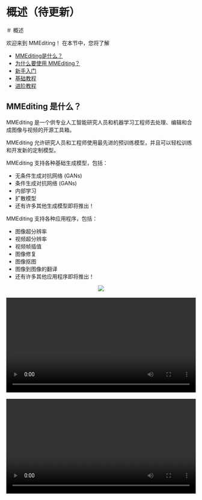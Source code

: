 # 概述（待更新）
＃ 概述

欢迎来到 MMEditing！ 在本节中，您将了解

- [MMEditing是什么？](#mmediting-是什么)
- [为什么要使用 MMEditing？](#为什么要使用-mmediting)
- [新手入门](#新手入门)
- [基础教程](#基础教程)
- [进阶教程](#进阶教程)

## MMEditing 是什么？

MMEditing 是一个供专业人工智能研究人员和机器学习工程师去处理、编辑和合成图像与视频的开源工具箱。

MMEditing 允许研究人员和工程师使用最先进的预训练模型，并且可以轻松训练和开发新的定制模型。

MMEditing 支持各种基础生成模型，包括：

- 无条件生成对抗网络 (GANs)
- 条件生成对抗网络 (GANs)
- 内部学习
- 扩散模型
- 还有许多其他生成模型即将推出！

MMEditing 支持各种应用程序，包括：

- 图像超分辨率
- 视频超分辨率
- 视频帧插值
- 图像修复
- 图像抠图
- 图像到图像的翻译
- 还有许多其他应用程序即将推出！

<div align=center>
   <img src="https://user-images.githubusercontent.com/12756472/158984079-c4754015-c1f6-48c5-ac46-62e79448c372.jpg"/>
</div>
</br>

<div align=center>
     <video width="100%" controls>
         <source src="https://user-images.githubusercontent.com/12756472/175944645-cabe8c2b-9f25-440b-91cc-cdac4e752c5a.mp4" type="video/mp4">
         <object data="https://user-images.githubusercontent.com/12756472/175944645-cabe8c2b-9f25-440b-91cc-cdac4e752c5a.mp4" width="100%">
         </object>
     </video>
</div>
</br>

<div  align=center>
<video width="100%" 控件>
     <source src="https://user-images.githubusercontent.com/12756472/158972813-d8d0f19c-f49c-4618-9967-52652726ef19.mp4" type="video/mp4">
     <object src="https://user-images.githubusercontent.com/12756472/158972813-d8d0f19c-f49c-4618-9967-52652726ef19.mp4" width="100%">
     </bject>
</video>
</div>

<div align="center">
   <b>StyleGAN3 Images</b>
   <br/>
   <img src="https://user-images.githubusercontent.com/22982797/150450502-c182834f-796f-4397-bd38-df1efe4a8a47.png" width="800"/>
</div>

<div align="center">
   <b>BigGAN Images</b>
   <br/>
   <img src="https://user-images.githubusercontent.com/22982797/127615534-6278ce1b-5cff-4189-83c6-9ecc8de08dfc.png" width="800"/>
</div>

## 为什么要使用 MMEditing？

- **最先进的性能**

   MMEditing 提供最先进的生成模型来处理、编辑和合成图像和视频。

- **强大而流行的应用**

   MMEditing 支持流行的*修复*、*抠图*、*超分辨率* 和*生成* 等应用。 具体来说，MMEditing 支持 GAN 插值、GAN 投影、GAN 编辑和许多其他流行的 GAN 的应用。 是时候玩转你的 GAN 了！

- **全新模块化设计，灵活组合：**

   我们将 MMEditing 分解为不同的模块，通过组合不同的模块可以轻松构建定制的模型。 具体来说，提出了一种新的复杂损失模块设计，用于自定义模块之间的链接，可以实现不同模块之间的灵活组合。([损失函数](../howto/losses.md))

- **高效的分布式训练：**

   在[MMSeparateDistributedDataParallel](https://github.com/open-mmlab/mmengine/blob/main/mmengine/model/wrappers/seperate_distributed.py)的支持下，可以轻松实现动态架构的分布式训练。

## 开始

安装说明见[安装](install.md)。

＃＃ 用户指南

对于初学者，我们建议从 [基础教程](../user_guides/config.md) 学习 MMEditing 的基本用法。

## 进阶教程

对于熟悉 MMEditing 的用户，可能想了解 MMEditing 的进阶实用，以及如何扩展算法库，如何使用多个算法库框架等高级用法，请参考[进阶教程](../advanced_guides/evaluator.md)。

## 开发指南

想要使用 MMEditing 进行深度开发的用户，可以参考[开发指南](../howto/models.md)。